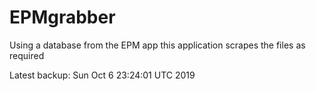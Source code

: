 # EPMgrabber
Using a database from the EPM app this application scrapes the files as required


Latest backup: Sun Oct 6 23:24:01 UTC 2019
